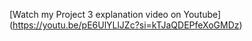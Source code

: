 [Watch my Project 3 explanation video on Youtube] (https://youtu.be/pE6UlYLlJZc?si=kTJaQDEPfeXoGMDz)

